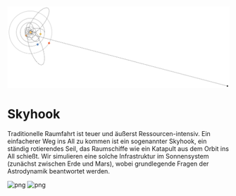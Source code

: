 <div align="center">
<img src="docs/Abb/Abb_5.png"></img>
</div>

# Skyhook
    
Traditionelle Raumfahrt ist teuer und äußerst Ressourcen-intensiv. Ein einfacherer Weg  ins All zu kommen ist ein sogenannter Skyhook, ein ständig rotierendes Seil, das Raumschiffe wie ein Katapult aus dem Orbit ins All schießt. Wir simulieren eine solche Infrastruktur im Sonnensystem (zunächst zwischen Erde und Mars), wobei grundlegende Fragen der Astrodynamik beantwortet werden.

![png](/Abb_4.png)
![png](/Abb_3.png)